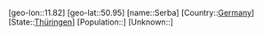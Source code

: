 ﻿---
location: [50.95,11.82]
type: City
tags:
- geo/City


SpocWebEntityId: 34207
isDeleted: false
confidential: public

---
[geo-lon::11.82]
[geo-lat::50.95]
[name::Serba]
[Country::[Germany](geo/Continent/Europe/Germany.md)]
[State::[Thüringen](geo/Continent/Europe/Germany/Th%C3%BCringen.md)]
[Population::]
[Unknown::]

